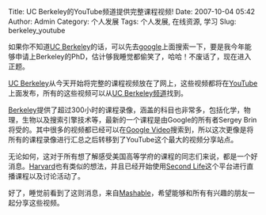 Title: UC Berkeley的YouTube频道提供完整课程视频!
Date: 2007-10-04 05:42
Author: Admin
Category: 个人发展
Tags: 个人发展, 在线资源, 学习
Slug: berkeley_youtube

如果你不知道[UC
Berkeley][]的话，可以先去[google][]上面搜索一下，要是我今年能够申请上Berkeley的PhD，估计够我睡觉都偷笑了，哈哈！不废话了，现在进入正题。

[UC
Berkeley][]从今天开始将完整的课程视频放在了网上，这些视频都将在[YouTube][]上面发布，所有的这些视频可以从[UC
Berkeley频道][]找到。

[Berkeley][UC
Berkeley]提供了超过300小时的课程录像，涵盖的科目也非常多，包括化学，物理，生物以及搜索引擎技术等，最新的一个课程是由Google的所有者Sergey
Brin将受的。其中很多的视频都已经可以在[Google
Video][]搜索到，所以这次更像是将所有的课程录像进行汇总之后转移到了YouTube这个最大的视频分享站点。

无论如何，这对于所有想了解感受美国高等学府的课程的同志们来说，都是一个好消息。[Harvard][]也有类似的想法，并且已经开始使用[Second
Life][]这个平台进行直播课程以及讨论活动了。

好了，睡觉前看到了这则消息，来自[Mashable][]，希望能够和所有有兴趣的朋友一起分享这些视频。

  [UC Berkeley]: http://www.berkeley.edu
  [google]: http://www.google.com
  [YouTube]: http://youtube.com
  [UC Berkeley频道]: http://youtube.com/ucberkeley
  [Google Video]: http://video.google.com/videosearch?q=genre%3Aeducational
  [Harvard]: http://www.harvard.edu
  [Second Life]: http://secondlife.com
  [Mashable]: http://mashable.com/2007/10/03/berkeley-youtube/
